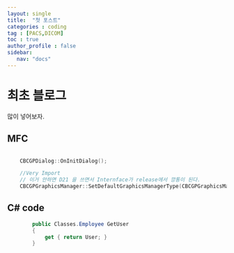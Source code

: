 ```yaml
---
layout: single
title:  "첫 포스트"
categories : coding
tag : [PACS,DICOM]
toc : true
author_profile : false
sidebar:
   nav: "docs"
---
```


# 최초 블로그

많이 넣어보자.

## MFC 
```c++

	CBCGPDialog::OnInitDialog();

	//Very Import
	// 이거 안하면 D21 을 쓰면서 Internface가 release에서 깡통이 된다.
	CBCGPGraphicsManager::SetDefaultGraphicsManagerType(CBCGPGraphicsManager::BCGP_GRAPHICS_MANAGER::BCGP_GRAPHICS_MANAGER_GDI_PLUS);
```

## C# code
```c#
        public Classes.Employee GetUser
        {
            get { return User; }
        }
```